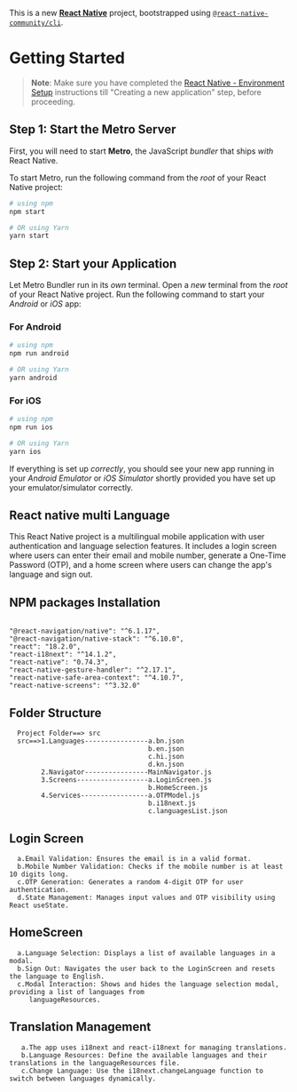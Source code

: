 This is a new [**React Native**](https://reactnative.dev) project, bootstrapped using [`@react-native-community/cli`](https://github.com/react-native-community/cli).

# Getting Started

> **Note**: Make sure you have completed the [React Native - Environment Setup](https://reactnative.dev/docs/environment-setup) instructions till "Creating a new application" step, before proceeding.

## Step 1: Start the Metro Server

First, you will need to start **Metro**, the JavaScript _bundler_ that ships _with_ React Native.

To start Metro, run the following command from the _root_ of your React Native project:

```bash
# using npm
npm start

# OR using Yarn
yarn start
```

## Step 2: Start your Application

Let Metro Bundler run in its _own_ terminal. Open a _new_ terminal from the _root_ of your React Native project. Run the following command to start your _Android_ or _iOS_ app:

### For Android

```bash
# using npm
npm run android

# OR using Yarn
yarn android
```

### For iOS

```bash
# using npm
npm run ios

# OR using Yarn
yarn ios
```

If everything is set up _correctly_, you should see your new app running in your _Android Emulator_ or _iOS Simulator_ shortly provided you have set up your emulator/simulator correctly.

## React native multi Language

This React Native project is a multilingual mobile application with user authentication and language selection features. It includes a login screen where users can enter their email and mobile number, generate a One-Time Password (OTP), and a home screen where users can change the app's language and sign out.

## NPM packages Installation

######

    "@react-navigation/native": "^6.1.17",
    "@react-navigation/native-stack": "^6.10.0",
    "react": "18.2.0",
    "react-i18next": "^14.1.2",
    "react-native": "0.74.3",
    "react-native-gesture-handler": "^2.17.1",
    "react-native-safe-area-context": "^4.10.7",
    "react-native-screens": "^3.32.0"

## Folder Structure

      Project Folder==> src
      src==>1.Languages----------------a.bn.json
                                       b.en.json
                                       c.hi.json
                                       d.kn.json
            2.Navigator----------------MainNavigator.js
            3.Screens------------------a.LoginScreen.js
                                       b.HomeScreen.js
            4.Services-----------------a.OTPModel.js
                                       b.i18next.js
                                       c.languagesList.json

## Login Screen

      a.Email Validation: Ensures the email is in a valid format.
      b.Mobile Number Validation: Checks if the mobile number is at least 10 digits long.
      c.OTP Generation: Generates a random 4-digit OTP for user authentication.
      d.State Management: Manages input values and OTP visibility using React useState.

## HomeScreen

      a.Language Selection: Displays a list of available languages in a modal.
      b.Sign Out: Navigates the user back to the LoginScreen and resets the language to English.
      c.Modal Interaction: Shows and hides the language selection modal, providing a list of languages from
         languageResources.

## Translation Management

       a.The app uses i18next and react-i18next for managing translations.
       b.Language Resources: Define the available languages and their translations in the languageResources file.
       c.Change Language: Use the i18next.changeLanguage function to switch between languages dynamically.



